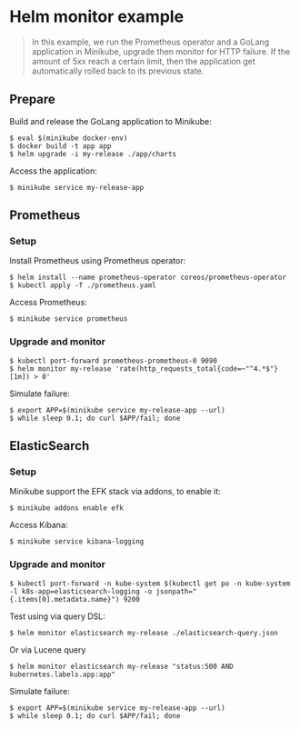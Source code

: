 Helm monitor example
====================

> In this example, we run the Prometheus operator and a GoLang application in
Minikube, upgrade then monitor for HTTP failure. If the amount of 5xx reach a
certain limit, then the application get automatically rolled back to its
previous state.


## Prepare

Build and release the GoLang application to Minikube:

```
$ eval $(minikube docker-env)
$ docker build -t app app
$ helm upgrade -i my-release ./app/charts
```

Access the application:

```
$ minikube service my-release-app
```

## Prometheus

### Setup

Install Prometheus using Prometheus operator:

```
$ helm install --name prometheus-operator coreos/prometheus-operator
$ kubectl apply -f ./prometheus.yaml
```

Access Prometheus:

```
$ minikube service prometheus
```

### Upgrade and monitor

```
$ kubectl port-forward prometheus-prometheus-0 9090
$ helm monitor my-release 'rate(http_requests_total{code=~"^4.*$"}[1m]) > 0'
```

Simulate failure:

```
$ export APP=$(minikube service my-release-app --url)
$ while sleep 0.1; do curl $APP/fail; done
```


## ElasticSearch

### Setup

Minikube support the EFK stack via addons, to enable it:

```
$ minikube addons enable efk
```

Access Kibana:

```
$ minikube service kibana-logging
```

### Upgrade and monitor

```
$ kubectl port-forward -n kube-system $(kubectl get po -n kube-system -l k8s-app=elasticsearch-logging -o jsonpath="{.items[0].metadata.name}") 9200
```

Test using via query DSL:
```
$ helm monitor elasticsearch my-release ./elasticsearch-query.json
```

Or via Lucene query
```
$ helm monitor elasticsearch my-release "status:500 AND kubernetes.labels.app:app"
```

Simulate failure:
```
$ export APP=$(minikube service my-release-app --url)
$ while sleep 0.1; do curl $APP/fail; done
```

